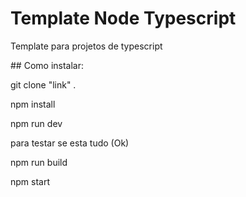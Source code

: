 # Template Node Typescript
<p> Template para projetos de typescript
<p> ## Como instalar:
<p> git clone "link" . 
<p> npm install 
<p> npm run dev <p>para testar se esta tudo (Ok) 
<p> npm run build 
<p> npm start 

